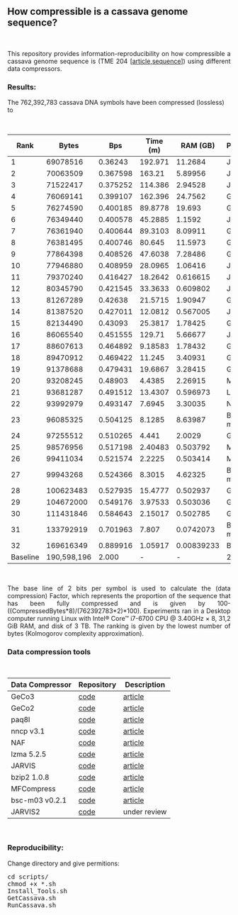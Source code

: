 
## <b>How compressible is a cassava genome sequence?</b> ##

<br>

<p align="justify">This repository provides information-reproducibility on how compressible a cassava genome sequence is (TME 204 [<a href="https://doi.org/10.1093/gigascience/giac028">article</a>,<a href="https://ftp.cngb.org/pub/gigadb/pub/10.5524/102001_103000/102193/00_Assembly_Fasta/haplotigs/TME204.HiFi_HiC.haplotig1.fa">sequence</a>]) using different data compressors.</p>

### Results: ###

The 762,392,783 cassava DNA symbols have been compressed (lossless) to

<br>
<div align="center">


| Rank     |Bytes       |Bps    |Time (m)|RAM (GB)| Program | Replication | Factor |
|----------|------------|-------|--------|--------|---------|-----------|--------|
| 1 | 69078516 | 0.36243 | 192.971 | 11.2684 | JARVIS2 | 18 | 
| 2 | 70063509 | 0.367598 | 163.21 | 5.89956 | JARVIS2 | 17 | 
| 3 | 71522417 | 0.375252 | 114.386 | 2.94528 | JARVIS2 | 19 | 
| 4 | 76069141 | 0.399107 | 162.396 | 24.7562 | GeCo3 | 7 | 
| 5 | 76274590 | 0.400185 | 89.8778 | 19.693 | GeCo3 | 8 | 
| 6 | 76349440 | 0.400578 | 45.2885 | 1.1592 | JARVIS2 | 21 | 
| 7 | 76361940 | 0.400644 | 89.3103 | 8.09911 | GeCo3 | 10 | 
| 8 | 76381495 | 0.400746 | 80.645 | 11.5973 | GeCo3 | 9 | 
| 9 | 77864398 | 0.408526 | 47.6038 | 7.28486 | GeCo3 | 11 | 
| 10 | 77946880 | 0.408959 | 28.0965 | 1.06416 | JARVIS2 | 22 | 
| 11 | 79370240 | 0.416427 | 18.2642 | 0.616615 | JARVIS2 | 20 | 
| 12 | 80345790 | 0.421545 | 33.3633 | 0.609802 | JARVIS2 | 16 | 
| 13 | 81267289 | 0.42638 | 21.5715 | 1.90947 | GeCo3 | 12 | 
| 14 | 81387520 | 0.427011 | 12.0812 | 0.567005 | JARVIS2 | 23 | 
| 15 | 82134490 | 0.43093 | 25.3817 | 1.78425 | GeCo3 | 13 | 
| 16 | 86065540 | 0.451555 | 129.71 | 5.66677 | JARVIS1 | 15 | 
| 17 | 88607613 | 0.464892 | 9.18583 | 1.78432 | GeCo2 | 4 | 
| 18 | 89470912 | 0.469422 | 11.245 | 3.40931 | GeCo2 | 5 | 
| 19 | 91378688 | 0.479431 | 19.6867 | 3.28415 | GeCo3 | 14 | 
| 20 | 93208245 | 0.48903 | 4.4385 | 2.26915 | MFC-3 | 32 | 
| 21 | 93681287 | 0.491512 | 13.4307 | 0.596973 | LZMA-9 | 25 | 
| 22 | 93992979 | 0.493147 | 7.6945 | 3.30035 | NAF-22 | 24 | 
| 23 | 96085325 | 0.504125 | 8.1285 | 8.63987 | BSC-m03 | 27 | 
| 24 | 97255512 | 0.510265 | 4.441 | 2.0029 | GeCo2 | 3 | 
| 25 | 98576956 | 0.517198 | 2.40483 | 0.503792 | MFC-2 | 31 | 
| 26 | 99411034 | 0.521574 | 2.2225 | 0.503414 | MFC-1 | 30 | 
| 27 | 99943268 | 0.524366 | 8.3015 | 4.62325 | BSC-m03 | 28 | 
| 28 | 100623483 | 0.527935 | 15.4777 | 0.502937 | GeCo3 | 6 | 
| 29 | 104672000 | 0.549176 | 3.97533 | 0.503036 | GeCo2 | 2 | 
| 30 | 111431846 | 0.584643 | 2.15017 | 0.502785 | GeCo2 | 1 | 
| 31 | 133792919 | 0.701963 | 7.807 | 0.0742073 | BSC-m03 | 29 | 
| 32 | 169616349 | 0.889916 | 1.05917 | 0.00839233 | BZIP2-9 | 26 | 
| Baseline |190,598,196 | 2.000 | -      | -      | 2 BPS   |-          |![0%](https://progress-bar.dev/0) |

</div>
<br>

<p align="justify">The base line of 2 bits per symbol is used to calculate the (data compression) Factor, which represents the proportion of the sequence that has been fully compressed and is given by 100-((CompressedBytes*8)/(762392783*2)*100). Experiments ran in a Desktop computer running Linux with Intel® Core™ i7-6700 CPU @ 3.40GHz × 8, 31,2 GiB RAM, and disk of 3 TB. The ranking is given by the lowest number of bytes (Kolmogorov complexity approximation).</p>

### Data compression tools ###

<br>
<div align="center">

| Data Compressor | Repository | Description  |
|-----------------|------------|--------------|
| GeCo3           |<a href="https://github.com/cobilab/geco3">code</a>  | <a href="https://doi.org/10.1093/gigascience/giaa119">article</a>|
| GeCo2           |<a href="https://github.com/cobilab/geco2">code</a>  | <a href="https://link.springer.com/chapter/10.1007/978-3-030-23873-5_17">article</a>|
| paq8l           |<a href="http://mattmahoney.net/dc/paq8l.zip">code</a>  | <a href="http://mattmahoney.net/dc/#paq">article</a>|
| nncp v3.1       |<a href="https://bellard.org/nncp/">code</a>  | <a href="https://bellard.org/nncp/nncp_v2.pdf">article</a>|
| NAF             |<a href="https://github.com/KirillKryukov/naf">code</a>  | <a href="https://doi.org/10.1093/bioinformatics/btz144">article</a>|
| lzma 5.2.5      |<a href="https://tukaani.org/xz/">code</a>  | <a href="https://tukaani.org/xz/">article</a>|
| JARVIS          |<a href="https://github.com/cobilab/jarvis">code</a>  | <a href="https://doi.org/10.3390/e21111074">article</a>|
| bzip2 1.0.8     |<a href="https://sourceware.org/bzip2/">code</a>  | <a href="https://sourceware.org/bzip2/">article</a>|
| MFCompress      |<a href="http://sweet.ua.pt/ap/software/mfcompress/MFCompress-linux64-1.01.tgz">code</a>  | <a href="https://doi.org/10.1093/bioinformatics/btt594">article</a>|
| bsc-m03 v0.2.1  |<a href="https://github.com/IlyaGrebnov/bsc-m03">code</a>  | <a href="https://github.com/IlyaGrebnov/bsc-m03">article</a>|
| JARVIS2         |<a href="https://github.com/cobioders/jarvis2">code</a>  | under review |

</div>
<br>

### Reproducibility: ###

Change directory and give permitions:
<pre>
cd scripts/
chmod +x *.sh
Install_Tools.sh
GetCassava.sh
RunCassava.sh
</pre>

